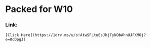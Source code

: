 # Packed for W10
### Link:
    [Click Here](https://1drv.ms/u/s!AtwSFLtuEsJhjTyNObAhnUJFXMOj?e=0cDpgJ)